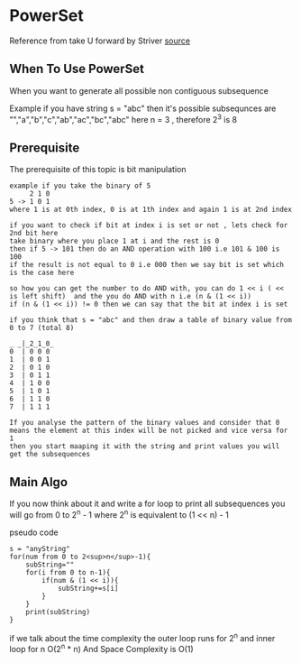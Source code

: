 # PowerSet

Reference from take U forward by Striver
[source](https://www.youtube.com/watch?v=b7AYbpM5YrE&ab_channel=takeUforward)

## When To Use PowerSet

When you want to generate all possible non contiguous subsequence

Example if you have string s = "abc" then it's possible subsequnces are "","a","b","c","ab","ac","bc","abc"
here n = 3 , therefore 2<sup>3</sup> is 8

## Prerequisite

The prerequisite of this topic is bit manipulation

```text
example if you take the binary of 5
     2 1 0
5 -> 1 0 1
where 1 is at 0th index, 0 is at 1th index and again 1 is at 2nd index

if you want to check if bit at index i is set or not , lets check for 2nd bit here
take binary where you place 1 at i and the rest is 0
then if 5 -> 101 then do an AND operation with 100 i.e 101 & 100 is 100 
if the result is not equal to 0 i.e 000 then we say bit is set which is the case here

so how you can get the number to do AND with, you can do 1 << i ( <<  is left shift)  and the you do AND with n i.e (n & (1 << i))
if (n & (1 << i)) != 0 then we can say that the bit at index i is set

if you think that s = "abc" and then draw a table of binary value from 0 to 7 (total 8)

_ _|_2_1_0_
0  | 0 0 0
1  | 0 0 1
2  | 0 1 0
3  | 0 1 1
4  | 1 0 0
5  | 1 0 1
6  | 1 1 0
7  | 1 1 1

If you analyse the pattern of the binary values and consider that 0 means the element at this index will be not picked and vice versa for 1
then you start maaping it with the string and print values you will get the subsequences
```

## Main Algo

If you now think about it and write a for loop to print all subsequences
you will go from 0 to 2<sup>n</sup> - 1 where 2<sup>n</sup> is equivalent to (1 << n) - 1

pseudo code

```text
s = "anyString"
for(num from 0 to 2<sup>n</sup>-1){
    subString=""
    for(i from 0 to n-1){
        if(num & (1 << i)){
            subString+=s[i]
        }
    }
    print(subString)
}
```

if we talk about the time complexity the outer loop runs for 2<sup>n</sup> and inner loop for n
O(2<sup>n</sup> * n)
And Space Complexity is O(1)
